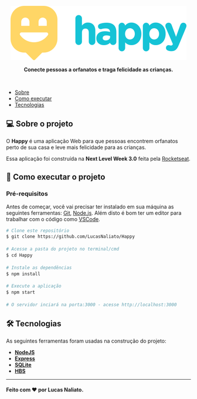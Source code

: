 <p align="center">
  <img src="/public/images/logoreadme.svg" alt="Happy" />
</p>

<p align="center">
  <b>Conecte pessoas a orfanatos e traga felicidade as crianças.</b>
</p>

<br />

- [Sobre](#-sobre-o-projeto)
- [Como executar](#-como-executar-o-projeto)
- [Tecnologias](#tecnologias)

<a id="-sobre-o-projeto"></a>

## 💻 Sobre o projeto

O <strong>Happy</strong> é uma aplicação Web para que pessoas encontrem orfanatos perto de sua casa e leve mais felicidade para as crianças.

Essa aplicação foi construída na <strong>Next Level Week 3.0</strong> feita pela [Rocketseat](https://rocketseat.com.br/).

<a id="-como-executar-o-projeto"></a>

## 🚀 Como executar o projeto

### Pré-requisitos

Antes de começar, você vai precisar ter instalado em sua máquina as seguintes ferramentas:
[Git](https://git-scm.com), [Node.js](https://nodejs.org/en/). 
Além disto é bom ter um editor para trabalhar com o código como [VSCode](https://code.visualstudio.com/).

```bash
# Clone este repositório
$ git clone https://github.com/LucasNaliato/Happy

# Acesse a pasta do projeto no terminal/cmd
$ cd Happy

# Instale as dependências
$ npm install

# Execute a aplicação
$ npm start

# O servidor inciará na porta:3000 - acesse http://localhost:3000

```

<a id="tecnologias"></a>

## 🛠 Tecnologias

As seguintes ferramentas foram usadas na construção do projeto:

-   **[NodeJS](https://nodejs.org/en/)**
-   **[Express](https://expressjs.com/)**
-   **[SQLite](https://www.npmjs.com/package/sqlite-async)**
-   **[HBS](https://www.npmjs.com/package/hbs)**

---

#### Feito com ❤️ por Lucas Naliato.